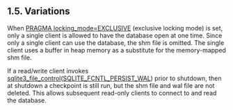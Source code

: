 ## 1\.5\. Variations


When [PRAGMA locking\_mode\=EXCLUSIVE](pragma.html#pragma_locking_mode) (exclusive locking mode) is set,
only a single client is allowed to have the database open at one time. Since
only a single client can use the database, the shm file is omitted.
The single client uses a buffer in heap memory as a substitute for the
memory\-mapped shm file.



If a read/write client invokes
[sqlite3\_file\_control](c3ref/file_control.html)([SQLITE\_FCNTL\_PERSIST\_WAL](c3ref/c_fcntl_begin_atomic_write.html#sqlitefcntlpersistwal)) prior to shutdown,
then at shutdown a checkpoint is still run, but the shm file and wal
file are not deleted.
This allows subsequent read\-only clients to connect to and read the
database.




